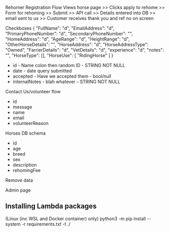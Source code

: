 Rehomer Registration Flow
Views horse page >> Clicks apply to rehome >> Form for rehoming >>
Submit >> API call >> Details entered into DB >> email sent to us >>
Customer receives thank you and ref no on screen 

Checkboxes
{
    "FullName": "d",
    "EmailAddress": "d",
    "PrimaryPhoneNumber": "d",
    "SecondaryPhoneNumber": "",
    "HomeAddress": "d",
    "AgeRange": "d",
    "HeightRange": "d",
    "OtherHorseDetails": "",
    "HorseAddress": "d",
    "HorseAddressType": "Owned",
    "FarrierDetails": "d",
    "VetDetails": "d",
    "experience": "d",
    "notes": "",
    "HorseType": [],
    "HorseUse": [
        "RidingHorse"
    ]
}
* id - Name colon then random ID - STRING NOT NULL
* date - date query submitted
* accepted - Have we accepted them - bool/null
* internalNotes - blah whatever - STRING NOT NULL

Contact Us/volunteer flow
* id
* message
* name 
* email
* volunteerReason

Horses DB schema
* id
* age
* breed
* sex
* description
* rehomingFee

Remove data

Admin page

## Installing Lambda packages
(Linux (inc WSL and Docker container) only)
python3 -m pip install --system -r requirements.txt -t ./